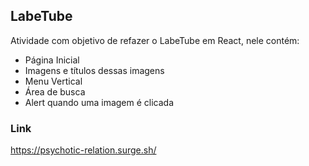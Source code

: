 ## LabeTube

Atividade com objetivo de refazer o LabeTube em React, nele contém:

- Página Inicial
- Imagens e títulos dessas imagens
- Menu Vertical
- Área de busca
- Alert quando uma imagem é clicada


### Link
https://psychotic-relation.surge.sh/
